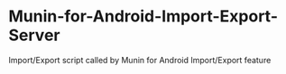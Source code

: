 # Munin-for-Android-Import-Export-Server
Import/Export script called by Munin for Android Import/Export feature
